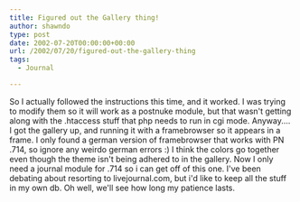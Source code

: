 ```yaml
---
title: Figured out the Gallery thing!
author: shawndo
type: post
date: 2002-07-20T00:00:00+00:00
url: /2002/07/20/figured-out-the-gallery-thing
tags:
  - Journal

---
```

So I actually followed the instructions this time, and it worked. I was trying to modify them so it will work as a postnuke module, but that wasn't getting along with the .htaccess stuff that php needs to run in cgi mode. Anyway.... I got the gallery up, and running it with a framebrowser so it appears in a frame. I only found a german version of framebrowser that works with PN .714, so ignore any weirdo german errors :) I think the colors go together even though the theme isn't being adhered to in the gallery. Now I only need a journal module for .714 so i can get off of this one. I've been debating about resorting to livejournal.com, but i'd like to keep all the stuff in my own db. Oh well, we'll see how long my patience lasts.